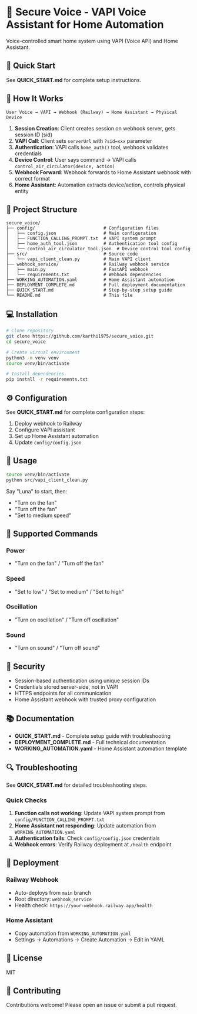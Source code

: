 # 🎤 Secure Voice - VAPI Voice Assistant for Home Automation

Voice-controlled smart home system using VAPI (Voice API) and Home Assistant.

## 🚀 Quick Start

See **QUICK_START.md** for complete setup instructions.

## 🔧 How It Works

```
User Voice → VAPI → Webhook (Railway) → Home Assistant → Physical Device
```

1. **Session Creation**: Client creates session on webhook server, gets session ID (sid)
2. **VAPI Call**: Client sets `serverUrl` with `?sid=xxx` parameter
3. **Authentication**: VAPI calls `home_auth()` tool, webhook validates credentials
4. **Device Control**: User says command → VAPI calls `control_air_circulator(device, action)`
5. **Webhook Forward**: Webhook forwards to Home Assistant webhook with correct format
6. **Home Assistant**: Automation extracts device/action, controls physical entity

## 📁 Project Structure

```
secure_voice/
├── config/                          # Configuration files
│   ├── config.json                  # Main configuration
│   ├── FUNCTION_CALLING_PROMPT.txt  # VAPI system prompt
│   ├── home_auth_tool.json          # Authentication tool config
│   └── control_air_circulator_tool.json  # Device control tool config
├── src/                             # Source code
│   └── vapi_client_clean.py         # Main VAPI client
├── webhook_service/                 # Railway webhook service
│   ├── main.py                      # FastAPI webhook
│   └── requirements.txt             # Webhook dependencies
├── WORKING_AUTOMATION.yaml          # Home Assistant automation
├── DEPLOYMENT_COMPLETE.md           # Full deployment documentation
├── QUICK_START.md                   # Step-by-step setup guide
└── README.md                        # This file
```

## 💻 Installation

```bash
# Clone repository
git clone https://github.com/karthi1975/secure_voice.git
cd secure_voice

# Create virtual environment
python3 -m venv venv
source venv/bin/activate

# Install dependencies
pip install -r requirements.txt
```

## ⚙️ Configuration

See **QUICK_START.md** for complete configuration steps:

1. Deploy webhook to Railway
2. Configure VAPI assistant
3. Set up Home Assistant automation
4. Update `config/config.json`

## 🎤 Usage

```bash
source venv/bin/activate
python src/vapi_client_clean.py
```

Say "Luna" to start, then:
- "Turn on the fan"
- "Turn off the fan"
- "Set to medium speed"

## 🎯 Supported Commands

### Power
- "Turn on the fan" / "Turn off the fan"

### Speed
- "Set to low" / "Set to medium" / "Set to high"

### Oscillation
- "Turn on oscillation" / "Turn off oscillation"

### Sound
- "Turn on sound" / "Turn off sound"

## 🔐 Security

- Session-based authentication using unique session IDs
- Credentials stored server-side, not in VAPI
- HTTPS endpoints for all communication
- Home Assistant webhook with trusted proxy configuration

## 📚 Documentation

- **QUICK_START.md** - Complete setup guide with troubleshooting
- **DEPLOYMENT_COMPLETE.md** - Full technical documentation
- **WORKING_AUTOMATION.yaml** - Home Assistant automation template

## 🔍 Troubleshooting

See **QUICK_START.md** for detailed troubleshooting steps.

### Quick Checks

1. **Function calls not working**: Update VAPI system prompt from `config/FUNCTION_CALLING_PROMPT.txt`
2. **Home Assistant not responding**: Update automation from `WORKING_AUTOMATION.yaml`
3. **Authentication fails**: Check `config/config.json` credentials
4. **Webhook errors**: Verify Railway deployment at `/health` endpoint

## 🚢 Deployment

### Railway Webhook
- Auto-deploys from `main` branch
- Root directory: `webhook_service`
- Health check: `https://your-webhook.railway.app/health`

### Home Assistant
- Copy automation from `WORKING_AUTOMATION.yaml`
- Settings → Automations → Create Automation → Edit in YAML

## 📝 License

MIT

## 🤝 Contributing

Contributions welcome! Please open an issue or submit a pull request.
